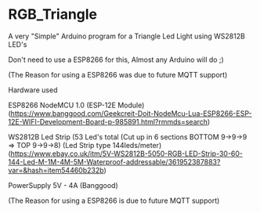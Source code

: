 # RGB_Triangle

A very "Simple" Arduino program for a Triangle Led Light using WS2812B LED's

Don't need to use a ESP8266 for this, Almost any Arduino will do ;)

(The Reason for using a ESP8266 was due to future MQTT support)

Hardware used

ESP8266 NodeMCU 1.0 (ESP-12E Module)
  (https://www.banggood.com/Geekcreit-Doit-NodeMcu-Lua-ESP8266-ESP-12E-WIFI-Development-Board-p-985891.html?rmmds=search)

WS2812B Led Strip (53 Led's total
  (Cut up in 6 sections BOTTOM 9->9->9 => TOP 9->9->8)
  (Led Strip type 144leds/meter)
  (https://www.ebay.co.uk/itm/5V-WS2812B-5050-RGB-LED-Strip-30-60-144-Led-M-1M-4M-5M-Waterproof-addressable/361952387883?var=&hash=item54460b232b)

PowerSupply 5V - 4A (Banggood)

(The Reason for using a ESP8266 is due to future MQTT support)
